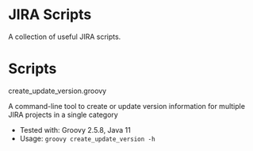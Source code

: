 JIRA Scripts
============

A collection of useful JIRA scripts.


# Scripts

create_update_version.groovy

A command-line tool to create or update version information for multiple JIRA projects in a single category

* Tested with: Groovy 2.5.8, Java 11
* Usage: `groovy create_update_version -h`

